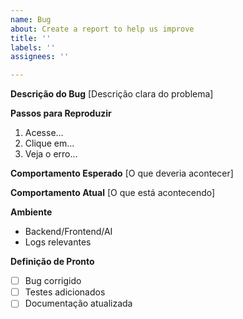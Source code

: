 ```yaml
---
name: Bug
about: Create a report to help us improve
title: ''
labels: ''
assignees: ''

---
```


**Descrição do Bug**
[Descrição clara do problema]

**Passos para Reproduzir**
1. Acesse...
2. Clique em...
3. Veja o erro...

**Comportamento Esperado**
[O que deveria acontecer]

**Comportamento Atual**
[O que está acontecendo]

**Ambiente**
- Backend/Frontend/AI
- Logs relevantes

**Definição de Pronto**
- [ ] Bug corrigido
- [ ] Testes adicionados
- [ ] Documentação atualizada
